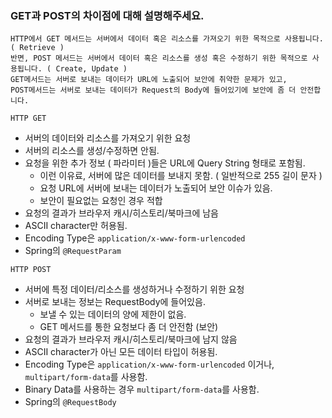 ### GET과 POST의 차이점에 대해 설명해주세요.

```
HTTP에서 GET 메서드는 서버에서 데이터 혹은 리소스를 가져오기 위한 목적으로 사용됩니다. ( Retrieve )
반면, POST 메서드는 서버에서 데이터 혹은 리소스를 생성 혹은 수정하기 위한 목적으로 사용됩니다. ( Create, Update )
GET메서드는 서버로 보내는 데이터가 URL에 노출되어 보안에 취약한 문제가 있고,
POST메서드는 서버로 보내는 데이터가 Request의 Body에 들어있기에 보안에 좀 더 안전합니다.
```

`HTTP GET`
- 서버의 데이터와 리소스를 가져오기 위한 요청
- 서버의 리소스를 생성/수정하면 안됨.
- 요청을 위한 추가 정보 ( 파라미터 )들은 URL에 Query String 형태로 포함됨.
    - 이런 이유료, 서버에 많은 데이터를 보내지 못함. ( 일반적으로 255 길이 문자 )
    - 요청 URL에 서버에 보내는 데이터가 노출되어 보안 이슈가 있음.
    - 보안이 필요없는 요청인 경우 적합
- 요청의 결과가 브라우저 캐시/히스토리/북마크에 남음
- ASCII character만 허용됨.
- Encoding Type은 `application/x-www-form-urlencoded`
- Spring의 `@RequestParam`


`HTTP POST`
- 서버에 특정 데이터/리소스를 생성하거나 수정하기 위한 요청
- 서버로 보내는 정보는 RequestBody에 들어있음.
    - 보낼 수 있는 데이터의 양에 제한이 없음.
    - GET 메서드를 통한 요청보다 좀 더 안전함 (보안)
- 요청의 결과가 브라우저 캐시/히스토리/북마크에 남지 않음
- ASCII character가 아닌 모든 데이터 타입이 허용됨.
- Encoding Type은 `application/x-www-form-urlencoded` 이거나, `multipart/form-data`를 사용함.
- Binary Data를 사용하는 경우 `multipart/form-data`를 사용함.
- Spring의 `@RequestBody`